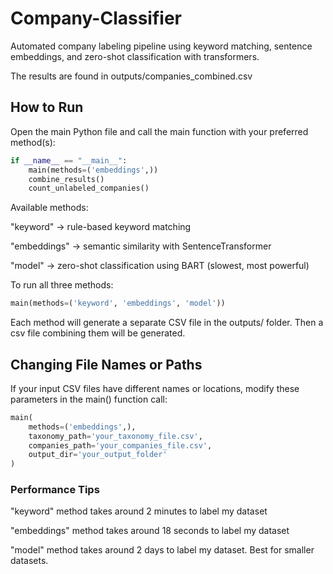 # Company-Classifier
Automated company labeling pipeline using keyword matching, sentence embeddings, and zero-shot classification with transformers.

The results are found in outputs/companies_combined.csv

## How to Run

Open the main Python file and call the main function with your preferred method(s):

```python
if __name__ == "__main__":
    main(methods=('embeddings',))
    combine_results()
    count_unlabeled_companies()
```


Available methods:

"keyword" -> rule-based keyword matching

"embeddings" -> semantic similarity with SentenceTransformer

"model" -> zero-shot classification using BART (slowest, most powerful)

To run all three methods:
```python
main(methods=('keyword', 'embeddings', 'model'))
```

Each method will generate a separate CSV file in the outputs/ folder. Then a csv file combining them will be generated.

## Changing File Names or Paths
If your input CSV files have different names or locations, modify these parameters in the main() function call:

```python
main(
    methods=('embeddings',), 
    taxonomy_path='your_taxonomy_file.csv', 
    companies_path='your_companies_file.csv', 
    output_dir='your_output_folder'
)
```
### Performance Tips
"keyword" method takes around 2 minutes to label my dataset

"embeddings" method takes around 18 seconds to label my dataset

"model" method takes around 2 days to label my dataset. Best for smaller datasets.
